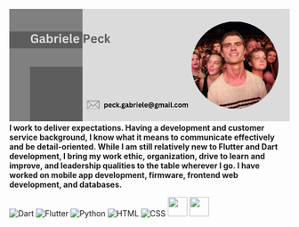 ![Banner](peck_gabriele.png)
**I work to deliver expectations. Having a development and customer service background, I know what it means to communicate effectively
and be detail-oriented. While I am still relatively new to Flutter and Dart development, I bring my work ethic, organization, drive to learn and improve, and leadership qualities to the table wherever I go. I have worked on mobile app development, firmware, frontend web development, and databases.**

<p>
            <img src="https://cdn.jsdelivr.net/gh/devicons/devicon/icons/dart/dart-original.svg" alt="Dart" height="35" width="35"/>
            <img src="https://cdn.jsdelivr.net/gh/devicons/devicon/icons/flutter/flutter-original.svg" alt="Flutter" height="35" width="35"/>
            <img src="https://cdn.jsdelivr.net/gh/devicons/devicon/icons/python/python-original.svg" alt="Python" height="35" width="35"/>
            <img src="https://cdn.jsdelivr.net/gh/devicons/devicon/icons/html5/html5-original.svg" alt="HTML" height="35" width="35"/>
            <img src="https://cdn.jsdelivr.net/gh/devicons/devicon/icons/css3/css3-original.svg" alt="CSS" height="35" width="35"/>
            <img src="https://cdn.jsdelivr.net/gh/devicons/devicon/icons/androidstudio/androidstudio-original.svg" height="35" width="35"/>
            <img src="https://cdn.jsdelivr.net/gh/devicons/devicon/icons/kotlin/kotlin-original.svg" height="35" width="35"/>
          
          
</p>
